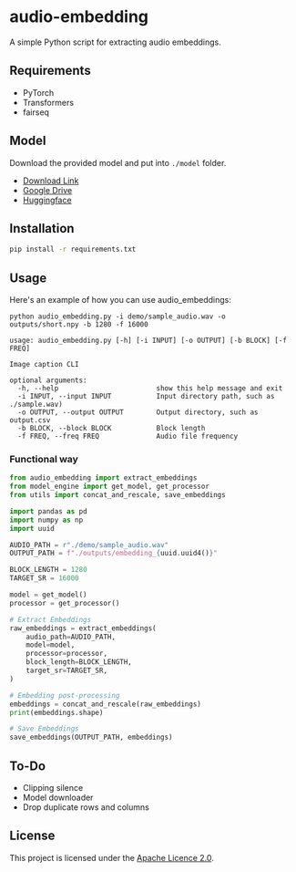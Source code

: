 # audio-embedding

A simple Python script for extracting audio embeddings.

## Requirements

- PyTorch
- Transformers
- fairseq

## Model

Download the provided model and put into `./model` folder.

- [Download Link](https://dl.fbaipublicfiles.com/fairseq/wav2vec/wav2vec_large.pt)
- [Google Drive](https://drive.google.com/file/d/1s9MpdjX41jfJQwzj1FrrfD5NJhTS8ZqM/view?usp=sharing)
- [Huggingface](https://huggingface.co/mertcobanov/cobanov-weights/resolve/main/wav2vec_large.pt)

## Installation

```bash
pip install -r requirements.txt
```

## Usage

Here's an example of how you can use audio_embeddings:

```
python audio_embedding.py -i demo/sample_audio.wav -o outputs/short.npy -b 1280 -f 16000
```

```
usage: audio_embedding.py [-h] [-i INPUT] [-o OUTPUT] [-b BLOCK] [-f FREQ]

Image caption CLI

optional arguments:
  -h, --help                        show this help message and exit
  -i INPUT, --input INPUT           Input directory path, such as ./sample.wav)
  -o OUTPUT, --output OUTPUT        Output directory, such as output.csv
  -b BLOCK, --block BLOCK           Block length
  -f FREQ, --freq FREQ              Audio file frequency
```
### Functional way

```python
from audio_embedding import extract_embeddings
from model_engine import get_model, get_processor
from utils import concat_and_rescale, save_embeddings

import pandas as pd
import numpy as np
import uuid

AUDIO_PATH = r"./demo/sample_audio.wav"
OUTPUT_PATH = f"./outputs/embedding_{uuid.uuid4()}"

BLOCK_LENGTH = 1280
TARGET_SR = 16000

model = get_model()
processor = get_processor()

# Extract Embeddings
raw_embeddings = extract_embeddings(
    audio_path=AUDIO_PATH,
    model=model,
    processor=processor,
    block_length=BLOCK_LENGTH,
    target_sr=TARGET_SR,
)

# Embedding post-processing
embeddings = concat_and_rescale(raw_embeddings)
print(embeddings.shape)

# Save Embeddings
save_embeddings(OUTPUT_PATH, embeddings)
```

## To-Do

- Clipping silence
- Model downloader
- Drop duplicate rows and columns

## License

This project is licensed under the [Apache Licence 2.0](https://opensource.org/licenses/apache).
